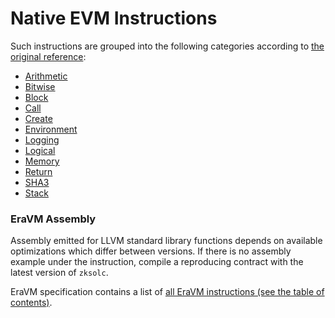 # Native EVM Instructions

Such instructions are grouped into the following categories according to [the original reference](https://www.evm.codes/):

- [Arithmetic](./02-arithmetic.md)
- [Bitwise](./03-bitwise.md)
- [Block](./04-block.md)
- [Call](./05-call.md)
- [Create](./06-create.md)
- [Environment](./07-environment.md)
- [Logging](./08-logging.md)
- [Logical](./09-logical.md)
- [Memory](./10-memory.md)
- [Return](./11-return.md)
- [SHA3](./12-sha3.md)
- [Stack](./13-stack.md)



### EraVM Assembly

Assembly emitted for LLVM standard library functions depends on available optimizations which differ between versions. If there is no
assembly example under the instruction, compile a reproducing contract with the latest version of `zksolc`.

EraVM specification contains a list of [all EraVM instructions (see the table of contents)](https://matter-labs.github.io/eravm-spec/spec.html).
